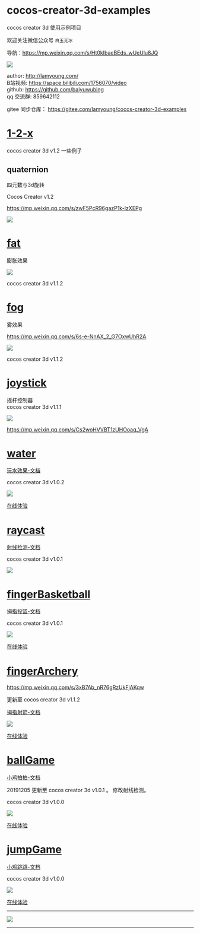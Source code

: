 # cocos-creator-3d-examples

cocos creator 3d 使用示例项目

欢迎关注微信公众号 `白玉无冰`  

导航：https://mp.weixin.qq.com/s/Ht0kIbaeBEds_wUeUlu8JQ

![](./img/about.jpg)  


author: http://lamyoung.com/  
B站视频: https://space.bilibili.com/1756070/video  
github: https://github.com/baiyuwubing  
qq 交流群: 859642112  


gitee 同步仓库：  https://gitee.com/lamyoung/cocos-creator-3d-examples

# [1-2-x](./1-2-x)

cocos creator 3d v1.2 一些例子
 
## quaternion

四元数与3d旋转

Cocos Creator v1.2

https://mp.weixin.qq.com/s/zwF5PcR96gazP1k-IzXEPg

![](./1-2-x/img/quaternion.gif)

# [fat](./fat)

膨胀效果
 
![](./img/fat.gif)

cocos creator 3d v1.1.2


# [fog](./fog)

雾效果

https://mp.weixin.qq.com/s/6s-e-NnAX_2_G7OxwUhR2A

![](./img/fog.gif)


cocos creator 3d v1.1.2

# [joystick](./joystick)

摇杆控制器  
cocos creator 3d v1.1.1    

![](./img/joystick.gif)

https://mp.weixin.qq.com/s/Cs2woHVVBT1zUHOoaq_VgA

# [water](./water)

[玩水效果-文档](https://mp.weixin.qq.com/s/-5FSWg4YuGgqwv3L9tQ2dA)

cocos creator 3d v1.0.2  

![](./img/water.gif)

[在线体验](http://lamyoung.gitee.io/web/water)

# [raycast](./raycast)

[射线检测-文档](https://mp.weixin.qq.com/s/ATbpJNKromv17ke1cWgDDw)

cocos creator 3d v1.0.1  

![](./img/raycast.gif)


# [fingerBasketball](./fingerBasketball)

[拇指投篮-文档](https://mp.weixin.qq.com/s/VsbNtTL64J0xHIlhMUHCcQ)

cocos creator 3d v1.0.1  

![](./img/fingerBasketball.gif)

[在线体验](http://lamyoung.gitee.io/web/fingerBasketball)


# [fingerArchery](./fingerArchery)

https://mp.weixin.qq.com/s/3xB7Ab_nR76gRzUkFjAKqw

更新至 cocos creator 3d v1.1.2  

[拇指射箭-文档](https://mp.weixin.qq.com/s/ISsxM411netkEWLKi4v7XA)

<!-- cocos creator 3d v1.0.0   -->

![](./img/fingerArchery.gif)

[在线体验](http://lamyoung.gitee.io/web/fingerArchery)


# [ballGame](./ballGame)

[小鸡拍拍-文档](https://mp.weixin.qq.com/s/sq_6PitkkHgDAj5bm1noPQ)

20191205 更新至 cocos creator 3d v1.0.1 。 修改射线检测。

cocos creator 3d v1.0.0  

![](./img/ballGame.gif)

[在线体验](http://lamyoung.gitee.io/web/ballGame)


# [jumpGame](./jumpGame)

[小鸡跳跳-文档](https://mp.weixin.qq.com/s/UJK5mn8bR_pJIGZ9SaB1Zw)

cocos creator 3d v1.0.0  

![](./img/jumpGame.gif)

[在线体验](http://lamyoung.gitee.io/web/jumpGame)


---

![](./img/about.jpg)

--- 


